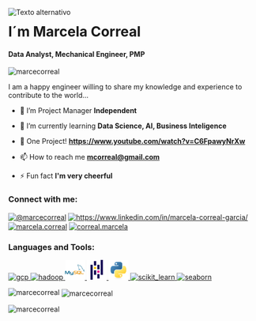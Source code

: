 ![Texto alternativo]([URL_de_la_imagen](https://github.com/MarceCorreal/jobpreparation/blob/main/Foto%20Marce.jpg))


  <h1 style="margin: 0;">I´m Marcela Correal</h1>
</div>


<h4 align="left">Data Analyst, Mechanical Engineer, PMP</h3>

<p align="left"> <img src="https://komarev.com/ghpvc/?username=marcecorreal&label=Profile%20views&color=0e75b6&style=flat" alt="marcecorreal" /> </p>

I am a happy engineer willing to share my knowledge and experience to contribute to the world...


- 🔭 I’m Project Manager **Independent**

- 🌱 I’m currently learning **Data Science, AI, Business Inteligence**

- 💬 One Project! **https://www.youtube.com/watch?v=C6FpawyNrXw**

- 📫 How to reach me **mcorreal@gmail.com**

- ⚡ Fun fact **I'm very cheerful**

<h3 align="left">Connect with me:</h3>
<p align="left">
<a href="https://twitter.com/@marcecorreal" target="blank"><img align="center" src="https://raw.githubusercontent.com/rahuldkjain/github-profile-readme-generator/master/src/images/icons/Social/twitter.svg" alt="@marcecorreal" height="30" width="40" /></a>
<a href="https://linkedin.com/in/https://www.linkedin.com/in/marcela-correal-garcia/" target="blank"><img align="center" src="https://raw.githubusercontent.com/rahuldkjain/github-profile-readme-generator/master/src/images/icons/Social/linked-in-alt.svg" alt="https://www.linkedin.com/in/marcela-correal-garcia/" height="30" width="40" /></a>
<a href="https://fb.com/marcela.correal" target="blank"><img align="center" src="https://raw.githubusercontent.com/rahuldkjain/github-profile-readme-generator/master/src/images/icons/Social/facebook.svg" alt="marcela.correal" height="30" width="40" /></a>
<a href="https://instagram.com/correal.marcela" target="blank"><img align="center" src="https://raw.githubusercontent.com/rahuldkjain/github-profile-readme-generator/master/src/images/icons/Social/instagram.svg" alt="correal.marcela" height="30" width="40" /></a>
</p>

<h3 align="left">Languages and Tools:</h3>
<p align="left"> <a href="https://cloud.google.com" target="_blank" rel="noreferrer"> <img src="https://www.vectorlogo.zone/logos/google_cloud/google_cloud-icon.svg" alt="gcp" width="40" height="40"/> </a> <a href="https://hadoop.apache.org/" target="_blank" rel="noreferrer"> <img src="https://www.vectorlogo.zone/logos/apache_hadoop/apache_hadoop-icon.svg" alt="hadoop" width="40" height="40"/> </a> <a href="https://www.mysql.com/" target="_blank" rel="noreferrer"> <img src="https://raw.githubusercontent.com/devicons/devicon/master/icons/mysql/mysql-original-wordmark.svg" alt="mysql" width="40" height="40"/> </a> <a href="https://pandas.pydata.org/" target="_blank" rel="noreferrer"> <img src="https://raw.githubusercontent.com/devicons/devicon/2ae2a900d2f041da66e950e4d48052658d850630/icons/pandas/pandas-original.svg" alt="pandas" width="40" height="40"/> </a> <a href="https://www.python.org" target="_blank" rel="noreferrer"> <img src="https://raw.githubusercontent.com/devicons/devicon/master/icons/python/python-original.svg" alt="python" width="40" height="40"/> </a> <a href="https://scikit-learn.org/" target="_blank" rel="noreferrer"> <img src="https://upload.wikimedia.org/wikipedia/commons/0/05/Scikit_learn_logo_small.svg" alt="scikit_learn" width="40" height="40"/> </a> <a href="https://seaborn.pydata.org/" target="_blank" rel="noreferrer"> <img src="https://seaborn.pydata.org/_images/logo-mark-lightbg.svg" alt="seaborn" width="40" height="40"/> </a> </p>

<p><img align="left" src="https://github-readme-stats.vercel.app/api/top-langs?username=marcecorreal&show_icons=true&title_color=07094b&locale=en&layout=compact" alt="marcecorreal" /></p>

<p>&nbsp;<img align="center" src="https://github-readme-stats.vercel.app/api?username=marcecorreal&show_icons=true&locale=en" alt="marcecorreal" /></p>

<p><img align="center" src="https://github-readme-streak-stats.herokuapp.com/?user=marcecorreal&" alt="marcecorreal" /></p>
